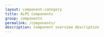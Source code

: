 ```yaml
---
layout: component-category
title: ALPS Components
group: components
permalink: /components/
description: Component overview description
---
```

